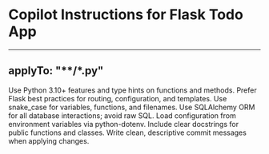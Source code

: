 # Copilot Instructions for Flask Todo App
---
applyTo: "**/*.py"
---
Use Python 3.10+ features and type hints on functions and methods.
Prefer Flask best practices for routing, configuration, and templates.
Use snake_case for variables, functions, and filenames.
Use SQLAlchemy ORM for all database interactions; avoid raw SQL.
Load configuration from environment variables via python-dotenv.
Include clear docstrings for public functions and classes.
Write clean, descriptive commit messages when applying changes.